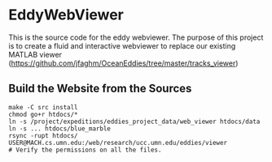 EddyWebViewer
=============

This is the source code for the eddy webviewer.
The purpose of this project is to create a fluid and interactive webviewer to replace our existing MATLAB viewer (https://github.com/jfaghm/OceanEddies/tree/master/tracks_viewer)

Build the Website from the Sources
----------------------------------

~~~
make -C src install
chmod go+r htdocs/*
ln -s /project/expeditions/eddies_project_data/web_viewer htdocs/data
ln -s ... htdocs/blue_marble
rsync -rupt htdocs/ USER@MACH.cs.umn.edu:/web/research/ucc.umn.edu/eddies/viewer
# Verify the permissions on all the files.
~~~
